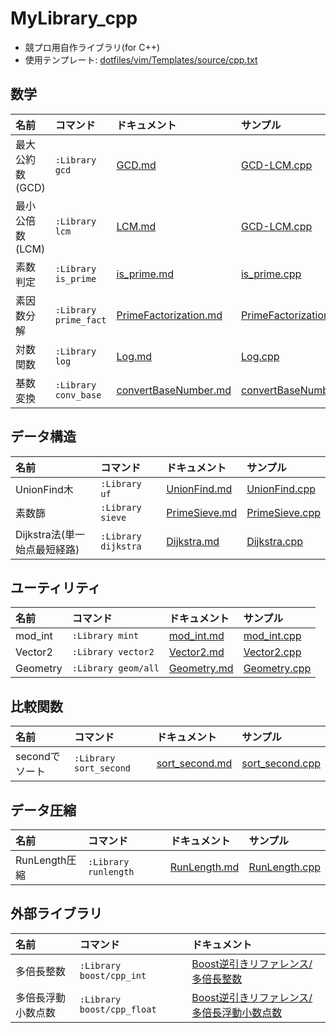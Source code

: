 # MyLibrary_cpp
- 競プロ用自作ライブラリ(for C++)
- 使用テンプレート: [dotfiles/vim/Templates/source/cpp.txt](https://github.com/2357or/dotfiles/blob/master/vim/Templates/souce/cpp.txt)

## 数学
| 名前            | コマンド              | ドキュメント                                             | サンプル                                                 |
| :-----          | :---------            | :-------------                                           | :---------                                               |
| 最大公約数(GCD) | `:Library gcd`        | [GCD.md](/document/GCD.md)                               | [GCD-LCM.cpp](/sample/GCD-LCM.cpp)                       |
| 最小公倍数(LCM) | `:Library lcm`        | [LCM.md](/document/LCM.md)                               | [GCD-LCM.cpp](/sample/GCD-LCM.cpp)                       |
| 素数判定        | `:Library is_prime`   | [is_prime.md](/document/is_prime.md)                     | [is_prime.cpp](/sample/is_prime.cpp)                     |
| 素因数分解      | `:Library prime_fact` | [PrimeFactorization.md](/document/PrimeFactorization.md) | [PrimeFactorization.cpp](/sample/PrimeFactorization.cpp) |
| 対数関数        | `:Library log`        | [Log.md](/document/Log.md)                               | [Log.cpp](/sample/Log.cpp)                               |
| 基数変換        | `:Library conv_base`  | [convertBaseNumber.md](/document/convertBaseNumber.md)   | [convertBaseNumber.cpp](sample/convertBaseNumber.cpp)    |


## データ構造
| 名前                         | コマンド            | ドキュメント                             | サンプル                                 |
| :-----                       | :---------          | :-------------                           | :---------                               |
| UnionFind木                  | `:Library uf`       | [UnionFind.md](/document/UnionFind.md)   | [UnionFind.cpp](/sample/UnionFind.cpp)   |
| 素数篩                       | `:Library sieve`    | [PrimeSieve.md](/document/PrimeSieve.md) | [PrimeSieve.cpp](/sample/PrimeSieve.cpp) |
| Dijkstra法(単一始点最短経路) | `:Library dijkstra` | [Dijkstra.md](/document/Dijkstra.md)     | [Dijkstra.cpp](/sample/Dijkstra.cpp)     |


## ユーティリティ
| 名前     | コマンド            | ドキュメント                         | サンプル                             |
| :-----   | :---------          | :-------------                       | :---------                           |
| mod_int  | `:Library mint`     | [mod_int.md](/document/mod_int.md)   | [mod_int.cpp](/sample/mod_int.cpp)   |
| Vector2  | `:Library vector2`  | [Vector2.md](/document/Vector2.md)   | [Vector2.cpp](/sample/Vector2.cpp)   |
| Geometry | `:Library geom/all` | [Geometry.md](/document/Geometry.md) | [Geometry.cpp](/sample/Geometry.cpp) |


## 比較関数
| 名前           | コマンド               | ドキュメント                               | サンプル                                   |
| :-----         | :---------             | :-------------                             | :---------                                 |
| secondでソート | `:Library sort_second` | [sort_second.md](/document/sort_second.md) | [sort_second.cpp](/sample/sort_second.cpp) |


## データ圧縮
| 名前          | コマンド             | ドキュメント                          | サンプル                               |
| :-----        | :---------           | :-------------                        | :---------                             |
| RunLength圧縮 | `:Library runlength` | [RunLength.md](/document/RunLength.md) | [RunLength.cpp](/sample/RunLength.cpp) |

## 外部ライブラリ
| 名前               | コマンド                   | ドキュメント                                                                                      |
| :-----             | :---------                 | :-------------                                                                                    |
| 多倍長整数         | `:Library boost/cpp_int`   | [Boost逆引きリファレンス/多倍長整数](https://boostjp.github.io/tips/multiprec-int.html)           |
| 多倍長浮動小数点数 | `:Library boost/cpp_float` | [Boost逆引きリファレンス/多倍長浮動小数点数](https://boostjp.github.io/tips/multiprec-float.html) |


<!--

|  | `:Library ` | [.md](/document/.md) | [.cpp](/sample/.cpp) |

-->

